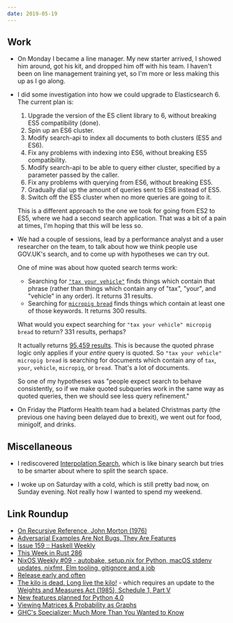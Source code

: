 ```yaml
---
date: 2019-05-19
---
```


## Work

- On Monday I became a line manager.  My new starter arrived, I showed
  him around, got his kit, and dropped him off with his team.  I
  haven't been on line management training yet, so I'm more or less
  making this up as I go along.

- I did some investigation into how we could upgrade to
  Elasticsearch 6.  The current plan is:

  1. Upgrade the version of the ES client library to 6, without
     breaking ES5 compatibility (done).
  2. Spin up an ES6 cluster.
  3. Modify search-api to index all documents to both clusters (ES5
     and ES6).
  4. Fix any problems with indexing into ES6, without breaking ES5
     compatibility.
  5. Modify search-api to be able to query either cluster, specified
     by a parameter passed by the caller.
  6. Fix any problems with querying from ES6, without breaking ES5.
  7. Gradually dial up the amount of queries sent to ES6 instead of
     ES5.
  8. Switch off the ES5 cluster when no more queries are going to it.

  This is a different approach to the one we took for going from ES2
  to ES5, where we had a second search application.  That was a bit of
  a pain at times, I'm hoping that this will be less so.

- We had a couple of sessions, lead by a performance analyst and a
  user researcher on the team, to talk about how we think people use
  GOV.UK's search, and to come up with hypotheses we can try out.

  One of mine was about how quoted search terms work:

  - Searching for [`"tax your vehicle"`][] finds things which contain
    that phrase (rather than things which contain any of "tax",
    "your", and "vehicle" in any order).  It returns 31 results.
  - Searching for [`micropig bread`][] finds things which contain at
    least one of those keywords.  It returns 300 results.

  What would you expect searching for `"tax your vehicle" micropig
  bread` to return?  331 results, perhaps?

  It actually returns [95,459 results][].  This is because the quoted
  phrase logic only applies if your *entire* query is quoted.  So
  `"tax your vehicle" micropig bread` is searching for documents which
  contain any of `tax`, `your`, `vehicle`, `micropig`, or `bread`.
  That's a lot of documents.

  So one of my hypotheses was "people expect search to behave
  consistently, so if we make quoted subqueries work in the same way
  as quoted queries, then we should see less query refinement."

- On Friday the Platform Health team had a belated Christmas party
  (the previous one having been delayed due to brexit), we went out
  for food, minigolf, and drinks.

[`"tax your vehicle"`]: https://www.gov.uk/search/all?keywords=%22tax+your+vehicle%22&order=relevance
[`micropig bread`]: https://www.gov.uk/search/all?keywords=micropig+bread&order=relevance
[95,459 results]: https://www.gov.uk/search/all?keywords=%22tax+your+vehicle%22+micropig+bread&order=relevance

## Miscellaneous

- I rediscovered [Interpolation Search][], which is like binary search
  but tries to be smarter about where to split the search space.

- I woke up on Saturday with a cold, which is still pretty bad now, on
  Sunday evening.  Not really how I wanted to spend my weekend.

[Interpolation Search]: https://memo.barrucadu.co.uk/interpolation-search.html

## Link Roundup

- [On Recursive Reference, John Morton (1976)](https://johnmorton1000.files.wordpress.com/2014/11/1976-recursive.pdf)
- [Adversarial Examples Are Not Bugs, They Are Features](http://gradientscience.org/adv/)
- [Issue 159 :: Haskell Weekly](https://haskellweekly.news/issues/159.html)
- [This Week in Rust 286](https://this-week-in-rust.org/blog/2019/05/14/this-week-in-rust-286/)
- [NixOS Weekly #09 - autobake, setup.nix for Python, macOS stdenv updates, nixfmt, Elm tooling, gitignore and a job](https://weekly.nixos.org/2019/09-autobake-setup-nix-for-python-macos-stdenv-updates-nixfmt-elm-tooling-gitignore-and-a-job.html)
- [Release early and often](http://www.haskellforall.com/2019/05/release-early-and-often.html)
- [The kilo is dead. Long live the kilo!](https://news.mit.edu/2019/kilo-standard-change-0516) - which requires an update to the [Weights and Measures Act (1985), Schedule 1, Part V](http://www.legislation.gov.uk/ukpga/1985/72/schedule/1/part/V)
- [New features planned for Python 4.0](http://charlesleifer.com/blog/new-features-planned-for-python-4-0/)
- [Viewing Matrices & Probability as Graphs](https://www.math3ma.com/blog/matrices-probability-graphs)
- [GHC's Specializer: Much More Than You Wanted to Know](https://reasonablypolymorphic.com/blog/specialization/index.html)

